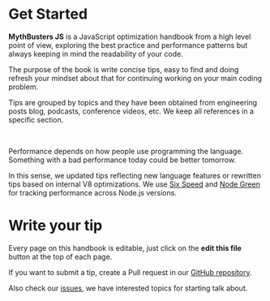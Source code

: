 # Get Started

**MythBusters JS** is a JavaScript optimization handbook from a high level point of view, exploring the best practice and performance patterns but always keeping in mind the readability of your code.

The purpose of the book is write concise tips, easy to find and doing refresh your mindset about that for continuing working on your main coding problem.

Tips are grouped by topics and they have been obtained from engineering posts blog, podcasts, conference videos, etc. We keep all references in a specific section.

</br>

Performance depends on how people use programming the language. Something with a bad performance today could be better tomorrow.

In this sense, we updated tips reflecting new language features or rewritten tips based on internal V8 optimizations. We use [Six Speed](https://kpdecker.github.io/six-speed) and [Node Green](http://node.green) for tracking performance across Node.js versions.

# Write your tip

Every page on this handbook is editable, just click on the **edit this file** button at the top of each page.

If you want to submit a tip, create a Pull request in our [GitHub repository](https://github.com/Kikobeats/js-mythbusters).

Also check our [issues](https://github.com/Kikobeats/js-mythbusters/issues?q=is%3Aissue+is%3Aopen+sort%3Aupdated-desc), we have interested topics for starting talk about.
